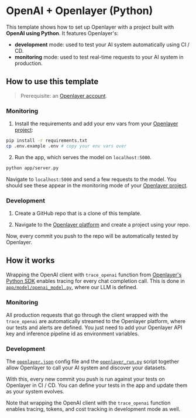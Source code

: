 # OpenAI + Openlayer (Python)

This template shows how to set up Openlayer with a project built with **OpenAI using Python**. It
features Openlayer's:

- **development** mode: used to test your AI system automatically using CI / CD.
- **monitoring** mode: used to test real-time requests to your AI system in production.

## How to use this template

> Prerequisite: an [Openlayer account](https://app.openlayer.com/).

### Monitoring

1. Install the requirements and add your env vars from your [Openlayer project](https://app.openlayer.com/):

```bash
pip install -r requirements.txt
cp .env.example .env # copy your env vars over
```

2. Run the app, which serves the model on `localhost:5000`.

```bash
python app/server.py
```

Navigate to `localhost:5000` and send a few requests to the model. You should see these appear in the monitoring mode of your [Openlayer project](https://app.openlayer.com/).

### Development

1. Create a GitHub repo that is a clone of this template.

2. Navigate to the [Openlayer platform](https://app.openlayer.com/) and create a project using your repo.

Now, every commit you push to the repo will be automatically tested by Openlayer.

## How it works

Wrapping the OpenAI client with `trace_openai` function from [Openlayer's Python SDK](https://www.openlayer.com/docs/api-reference/sdk/libraries/python) enables tracing for
every chat completion call. This is done in [`app/model/openai_model.py`](/python/llms/openai-chatbot/app/model/openai_model.py), where our LLM is defined.

### Monitoring

All production requests that go through the client wrapped with the `trace_openai` are automatically streamed to the Openlayer platform, where our tests and alerts are defined. You just need to add your Openlayer API key and inference pipeline id as environment variables.

### Development

The [`openlayer.json`](/python/llms/openai-chatbot/openlayer.json) config file and the [`openlayer_run.py`](/python/llms/openai-chatbot/openlayer_run.py) script together allow Openlayer to call your AI system and discover your datasets.

With this, every new commit you push is run against your tests on Openlayer in CI / CD. You can define your tests in the app and update them as your system evolves.

Note that wrapping the OpenAI client with the `trace_openai` function enables tracing, tokens, and cost tracking in development mode as well.
